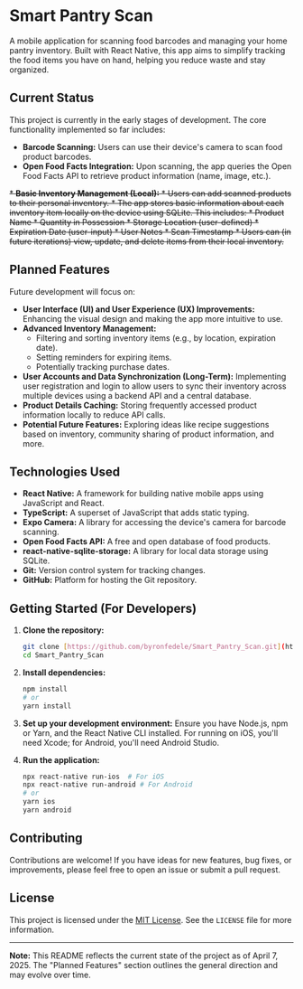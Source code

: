 # Smart Pantry Scan

A mobile application for scanning food barcodes and managing your home pantry inventory. Built with React Native, this app aims to simplify tracking the food items you have on hand, helping you reduce waste and stay organized.

## Current Status

This project is currently in the early stages of development. The core functionality implemented so far includes:

* **Barcode Scanning:** Users can use their device's camera to scan food product barcodes.
* **Open Food Facts Integration:** Upon scanning, the app queries the Open Food Facts API to retrieve product information (name, image, etc.).

<del>* **Basic Inventory Management (Local):**
    * Users can add scanned products to their personal inventory.
    * The app stores basic information about each inventory item locally on the device using SQLite. This includes:
        * Product Name
        * Quantity in Possession
        * Storage Location (user-defined)
        * Expiration Date (user-input)
        * User Notes
        * Scan Timestamp
    * Users can (in future iterations) view, update, and delete items from their local inventory.
</del>
## Planned Features

Future development will focus on:

* **User Interface (UI) and User Experience (UX) Improvements:** Enhancing the visual design and making the app more intuitive to use.
* **Advanced Inventory Management:**
    * Filtering and sorting inventory items (e.g., by location, expiration date).
    * Setting reminders for expiring items.
    * Potentially tracking purchase dates.
* **User Accounts and Data Synchronization (Long-Term):** Implementing user registration and login to allow users to sync their inventory across multiple devices using a backend API and a central database.
* **Product Details Caching:** Storing frequently accessed product information locally to reduce API calls.
* **Potential Future Features:** Exploring ideas like recipe suggestions based on inventory, community sharing of product information, and more.

## Technologies Used

* **React Native:** A framework for building native mobile apps using JavaScript and React.
* **TypeScript:** A superset of JavaScript that adds static typing.
* **Expo Camera:** A library for accessing the device's camera for barcode scanning.
* **Open Food Facts API:** A free and open database of food products.
* **react-native-sqlite-storage:** A library for local data storage using SQLite.
* **Git:** Version control system for tracking changes.
* **GitHub:** Platform for hosting the Git repository.

## Getting Started (For Developers)

1.  **Clone the repository:**
    ```bash
    git clone [https://github.com/byronfedele/Smart_Pantry_Scan.git](https://www.google.com/search?q=https://github.com/byronfedele/Smart_Pantry_Scan.git)
    cd Smart_Pantry_Scan
    ```

2.  **Install dependencies:**
    ```bash
    npm install
    # or
    yarn install
    ```

3.  **Set up your development environment:** Ensure you have Node.js, npm or Yarn, and the React Native CLI installed. For running on iOS, you'll need Xcode; for Android, you'll need Android Studio.

4.  **Run the application:**
    ```bash
    npx react-native run-ios  # For iOS
    npx react-native run-android # For Android
    # or
    yarn ios
    yarn android
    ```

## Contributing

Contributions are welcome! If you have ideas for new features, bug fixes, or improvements, please feel free to open an issue or submit a pull request.

## License

This project is licensed under the [MIT License](LICENSE). See the `LICENSE` file for more information.

---

**Note:** This README reflects the current state of the project as of April 7, 2025. The "Planned Features" section outlines the general direction and may evolve over time.

